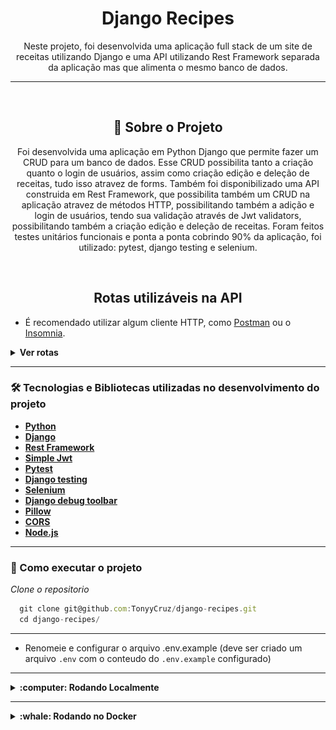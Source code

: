 <h1 align="center">Django Recipes</h1>
<p align="center">Neste projeto, foi desenvolvida uma aplicação full stack de um site de receitas utilizando Django
  e uma API utilizando Rest Framework separada da aplicação mas que alimenta o mesmo banco de dados.</p>

---

<br>

<h2 align="center">📃 Sobre o Projeto</h2>

<p align="center">Foi desenvolvida uma aplicação em Python Django que permite fazer um CRUD para um banco de dados. Esse CRUD possibilita
  tanto a criação quanto o login de usuários, assim como criação edição e deleção de receitas, tudo isso atravez de forms.
  Também foi disponibilizado uma API construida em Rest Framework, que possibilita também um CRUD na aplicação atravez de métodos HTTP, 
  possibilitando também a adição e login de usuários, tendo sua validação através de Jwt validators, possibilitando também a criação edição
  e deleção de receitas.
  Foram feitos testes unitários funcionais e ponta a ponta cobrindo 90% da aplicação, foi utilizado: pytest, django testing e selenium.
</p>

<br>

<h2 align="center">Rotas utilizáveis na API</h2>

- É recomendado utilizar algum cliente HTTP, como [Postman](https://www.postman.com/) ou o [Insomnia](https://insomnia.rest/download).

<details>
  <summary><strong>Ver rotas</strong></summary><br />

  <details>
    <summary>POST</summary>
  
  - POST `http://localhost:8001/authors/api/v2/` para cadastrar novo usuario. Utilize um body nesse formato:
    
    ```jsx
      {
      	"first_name": "SeuNome",
      	"last_name": "SeuSobrenome",
      	"username": "SeuUsername",
      	"password": "SeuPassword1.",
      	"email": "algo2@email.com"
      }
    ```

  ---
    
  - POST `http://localhost:8001/recipes/api/token/` para fazer login e receber um token. Utilize um body nesse formato:
    
    ```jsx
      {
      	"username": "SeuUsername",
      	"password": "SeuPassword1.",
      }
    ```
      
  ---

- POST `http://localhost:8001/recipes/api/token/refresh/` para atualizar o token. Utilize um body nesse formato:
  
  ```jsx
    {
	    "refresh": "<O "refresh" token que foi recebido ao fazer login>"
    }
  ```
    
---

- POST `http://localhost:8001/recipes/api/token/verify/` para validar o token. Utilize um body nesse formato:
  
  ```jsx
    {
	    "token": "<O "access" token que foi recebido ao fazer login>"
    }
  ```
    
---
  
- POST `http://localhost:8001/recipes/api/v2/` para criar uma nova receita. Utilize um body nesse formato:
  <br>
  Para essa ação, o usuário deve enviar o "access" token no Header da requisição.
  `Authorization`  `Bearer <access token>`

  ```jsx
    {
    	"title": "Minha receita",
    	"description": "Uma receita deliciosa",
    	"preparation_time":10,
    	"preparation_time_unit": "minute",
    	"servings": 10,
    	"servings_unit": "portion",
    	"preparation_steps": "Descrição dos passos necessários para a criação bem sucedida da receita."
    }
  ```
    ps: Para enviar a imagem, os mesmos dados devem ser enviados por multipart form com a inclusão do campo "cover".
  	<details>
  		<img src="public/multipart_form.png">
	</details>

  </details>

  ---

  <details>
    <summary>GET</summary>

  - GET `http://localhost:8001/authors/api/v2/<id>` exibe os dados do próprioe só o mesmo pode acessar.
	  <br>
	  Para essa ação, o usuário deve enviar o "access" token no Header da requisição.
	  `Authorization`  `Bearer <access token>`
	
	---
	
  - GET `http://localhost:8001/authors/api/v2/me` exibe os dados do usuário autenticado.
    <br>
    Para essa ação, o usuário deve enviar o "access" token no Header da requisição.
  `Authorization`  `Bearer <access token>`
	
  ---
	  
  - GET `http://localhost:8001/authors/api/v2/` exibe todas as receitas publicadas.
	  
  ---
  
  - GET `http://localhost:8001/authors/api/v2/<id>` uma receita publicada de acordo com o id.
	  
  ---
	  
  - GET `http://localhost:8001/authors/api/v2/?category_id=<id>` busca receitas publicada de acordo com a categoria.
	
  ---
	  
  - GET `http://localhost:8001/authors/api/v2/?q=<search>` busca receitas de acordo com a palavra passada "<search>".
	
</details>

---

  <details>
    <summary>PATCH</summary>

Para todos os métodos PATCH, o usuário devera enviar o "access" token no Header da requisição.
    `Authorization`  `Bearer <access token>`
	
   - PATCH `http://localhost:8001/authors/api/v2/<id>/` para atualizar dados do usuário. Utilize um body nesse formato:
   
	  ```jsx
	  {
	    "last_name": "Cruz"
	  }
	```
	
	---
	
   - PATCH `http://localhost:8001/recipes/api/v2/<id>/` para atualizar a receita. Utilize um body nesse formato:
	
	```jsx
	    {
	      "title": "Novo titulo",
	      "description": "Nova descrição",
	    }
	```

  </details>

  ---

  <details>
    <summary>DELETE</summary>

    Para todos os métodos DELETE, o usuário devera enviar o "access" token no Header da requisição.
    `Authorization`  `Bearer <access token>`
  
  - DELETE `http://localhost:8001/authors/api/v2/<id>` deleta o usuário.
  
  ---
  
  - DELETE `http://localhost:8001/recipes/api/v2/<id>` deleta a receita se a mesma pertencer ao usuário.

 </details>

---

  <details>
   <summary>HELP</summary>
     Ao passar a `Authorization` é obrigatório o uso da palavra `Bearer` antes do token:
     <img src="public/bearer_token.png">

  </details>

</details>

---

### 🛠 Tecnologias e Bibliotecas utilizadas no desenvolvimento do projeto

- **[Python](https://docs.python.org/3/)**
- **[Django](https://docs.djangoproject.com/pt-br/4.2/)**
- **[Rest Framework](https://www.django-rest-framework.org/)**
- **[Simple Jwt](https://django-rest-framework-simplejwt.readthedocs.io/en/latest/getting_started.html)**
- **[Pytest](https://pytest.org/en/7.4.x/index.html)**
- **[Django testing](https://docs.djangoproject.com/en/4.2/topics/testing/)**
- **[Selenium](https://www.selenium.dev/documentation/)**
- **[Django debug toolbar](https://django-debug-toolbar.readthedocs.io/en/latest/)**
- **[Pillow](https://pillow.readthedocs.io/en/stable/)**
- **[CORS](https://developer.mozilla.org/en-US/docs/Web/HTTP/CORS)**
- **[Node.js](https://nodejs.org/en/)**

---

### 🚀 Como executar o projeto

_Clone o repositorio_

```jsx
  git clone git@github.com:TonyyCruz/django-recipes.git
  cd django-recipes/
```

---

- Renomeie e configurar o arquivo .env.example (deve ser criado um arquivo `.env` com o conteudo do `.env.example` configurado)

---

<details>
  <summary><strong>:computer: Rodando Localmente</strong></summary><br />
    Será necessário ter o Node instalado:
    - [Node.js](https://nodejs.org/en/)

 _Crie o ambiente virtual_

 ```jsx
  python3 -m venv .venv
 ```

_Ative o ambiente virtual_

 ```jsx
  source .venv/bin/activate
 ```
 
 _Instale as dependências com o comando_
 
 ```jsx
  python -m pip install -r dev-requirements.txt
 ```

_Rode o servidor_
 
 ```jsx
  python manage.py runserver
 ```

_Rodar os testes_
 
 ```jsx
  python -m pytest
 ```
  
 ⚠️ Atenção: Não esqueça de que você deve estar com o ambiente virtual ativo.
</details>

---

<details>
  <summary><strong>:whale: Rodando no Docker</strong></summary><br />
 
 
_Rode na raiz do projeto o comando_

```jsx
  docker-compose up -d
```

- Esse serviço irá inicializar um container chamados `recipes`.
- A partir daqui você pode rodar o container via CLI ou abri-lo no VS Code.

_Via CLI use o comando_

```jsx
docker exec -it blogs_api bash
```
- Ele te dará acesso ao terminal interativo do container recipes criado pelo compose, que está rodando em segundo plano.

_Rodar os testes_
 
 ```jsx
  python -m pytest
 ```

## Este container estara espelhando os arquivos da sua máquina.

</details>
